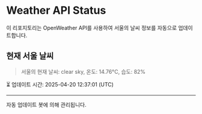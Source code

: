
# Weather API Status

이 리포지토리는 OpenWeather API를 사용하여 서울의 날씨 정보를 자동으로 업데이트합니다.

## 현재 서울 날씨
> 서울의 현재 날씨: clear sky, 온도: 14.76°C, 습도: 82%

⏳ 업데이트 시간: 2025-04-20 12:37:01 (UTC)

---
자동 업데이트 봇에 의해 관리됩니다.
